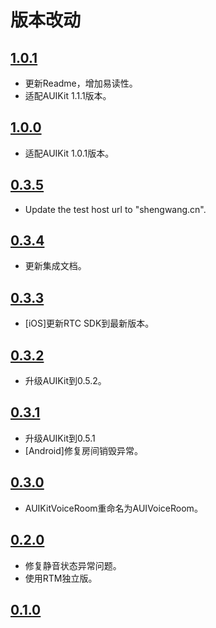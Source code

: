 # 版本改动

## [1.0.1](https://github.com/AgoraIO-Community/AUIVoiceRoom/releases/tag/1.0.1)
- 更新Readme，增加易读性。
- 适配AUIKit 1.1.1版本。

## [1.0.0](https://github.com/AgoraIO-Community/AUIVoiceRoom/releases/tag/1.0.0)
- 适配AUIKit 1.0.1版本。

## [0.3.5](https://github.com/AgoraIO-Community/AUIVoiceRoom/releases/tag/0.3.5)
- Update the test host url to "shengwang.cn".

## [0.3.4](https://github.com/AgoraIO-Community/AUIVoiceRoom/releases/tag/0.3.4)
- 更新集成文档。

## [0.3.3](https://github.com/AgoraIO-Community/AUIVoiceRoom/releases/tag/0.3.3)
- [iOS]更新RTC SDK到最新版本。

## [0.3.2](https://github.com/AgoraIO-Community/AUIVoiceRoom/releases/tag/0.3.2)
- 升级AUIKit到0.5.2。

## [0.3.1](https://github.com/AgoraIO-Community/AUIVoiceRoom/releases/tag/0.3.1)
- 升级AUIKit到0.5.1
- [Android]修复房间销毁异常。

## [0.3.0](https://github.com/AgoraIO-Community/AUIVoiceRoom/releases/tag/0.3.0)
- AUIKitVoiceRoom重命名为AUIVoiceRoom。

## [0.2.0](https://github.com/AgoraIO-Community/AUIVoiceRoom/releases/tag/0.2.0)
- 修复静音状态异常问题。
- 使用RTM独立版。

## [0.1.0](https://github.com/AgoraIO-Community/AUIVoiceRoom/releases/tag/0.1.0)
